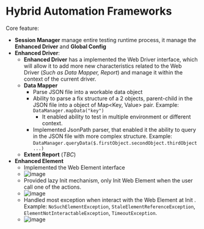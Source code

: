 # Hybrid Automation Frameworks

Core feature:
- **Session Manager** manage entire testing runtime process, it manage the **Enhanced Driver** and **Global Config**
- **Enhanced Driver**:
	- **Enhanced Driver** has a implemented the Web Driver interface, which will allow it to add more new characteristics related to the Web Driver (*Such as Data Mapper, Report*) and manage it within the context of the current driver.
	- **Data Mapper** 
		- Parse JSON file into a workable data object
		- Ability to parse a fix structure of a 2 objects, parent-child in the JSON file into a object of Map<Key, Value> pair.  Example: `DataManager.mapData("key")`
			- It enabled ability to test in multiple environment or different context.
		- Implemented JsonPath parser, that enabled it the ability to query in the JSON file with more complex structure. Example: `DataManager.queryData($.firstObject.secondObject.thirdObject...)`
	- **Extent Report** (*TBC*)
- **Enhanced Element**
	- Implemented the Web Element interface
	- ![image](https://github.com/tuyenluong/WebSelenium/assets/76527250/033f7a42-d629-410c-9536-a0c55bf37f5e)
	- Provided lazy Init mechanism, only Init Web Element when the user call one of the actions.
	- ![image](https://github.com/tuyenluong/WebSelenium/assets/76527250/b797b346-ce2f-41dc-83eb-b2d2012cca8a)
	- Handled most exception when interact with the Web Element at Init . Example: `NoSuchElementException`, `StaleElementReferenceException`, `ElementNotInteractableException`, `TimeoutException`.
	- ![image](https://github.com/tuyenluong/WebSelenium/assets/76527250/a11a1608-b093-472e-9263-b024bbdde368)
 	
